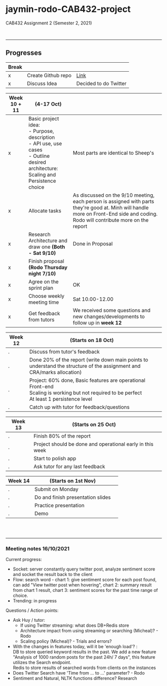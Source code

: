 # jaymin-rodo-CAB432-project

CAB432 Assignment 2 (Semester 2, 2021)

<br>

---

## **Progresses**

| Break |                    |                       |
| ----- | ------------------ | --------------------- |
| x     | Create Github repo | [Link](https://github.com/rodonguyen/jaymin-rodo-CAB432-project)
| x     | Discuss Idea       | Decided to do Twitter |

| Week 10 + 11 | (4-17 Oct)                           |     |
| ------------ | ------------------------------------ | --- |
| x            | Basic project idea: <br> - Purpose, description <br> - API use, use cases <br> - Outline desired architecture: Scaling and Persistence choice  |  Most parts are identical to Sheep's |
| x            | Allocate tasks | As discussed on the 9/10 meeting, each person is assigned with parts they're good at. Minh will handle more on Front-End side and coding. Rodo will contribute more on the report |
| x            | Research Architecture and draw one **(Both - Sat 9/10)** | Done in Proposal
| x            | Finish proposal **(Rodo Thursday night 7/10)** | 
| x            | Agree on the sprint plan    | OK
| x            | Choose weekly meeting time  | Sat 10.00-12.00
| x            | Get feedback from tutors    | We received some questions and new changes/developments to follow up in **week 12**


| Week 12 | (Starts on 18 Oct)      |     |
| ------- | ----------------------- | --- |
| .       | Discuss from tutor's feedback  |
| .       | Done 20% of the report (write down main points to understand the structure of the assignment and CRA/marks allocation) |
| .       | Project: 60% done, Basic features are operational  <br> Front-end  <br> Scaling is working but not required to be perfect  <br>  At least 1 persistence level |
| .       | Catch up with tutor for feedback/questions                               

| Week 13 | (Starts on 25 Oct)                        |     |
| ------- | ----------------------------------------- | --- |
| .       | Finish 80% of the report                  |
| .       | Project should be done and operational early in this week  |
| .       | Start to polish app                       |
| .       | Ask tutor for any last feedback           |

| Week 14 | (Starts on  1st Nov)              |     |
| ------- | --------------------------------- | --- |
| .       | Submit on Monday                  |
| .       | Do and finish presentation slides |
| .       | Practice presentation             |
| .       | Demo                              |


<br>
<br>

---

### Meeting notes 16/10/2021
Current progress:   
- Socket: server constantly query twitter post, analyze sentiment score and socket the result back to the client   
- Flow: search word - chart 1: give sentiment score for each post found, can add "View twitter post when hovering", chart 2: summary result from chart 1 result, chart 3: sentiment scores for the past time range of choice.  
- Trending: in progress

Questions / Action points:  
- Ask Huy / tutor:   
  - If using Twitter streaming: what does DB+Redis store
  - Architecture impact from using streaming or searching (Micheal)? - Rodo  
  - Scaling policy (Micheal)? - Trials and errors? 
- With the changes in features today, will it be 'enough load'? :  
    DB to store queried keyword results in the past. We add a new feature "Analysis of 1000 random posts for the past 24h/ 7 days", this feature utilizes the Search endpoint.    
    Redis to store results of searched words from clients on the instances
- Does Twitter Search have 'Time from ... to ...' parameter? - Rodo  
- Sentiment and Natural, NLTK functions difference? Research  
  


<br>